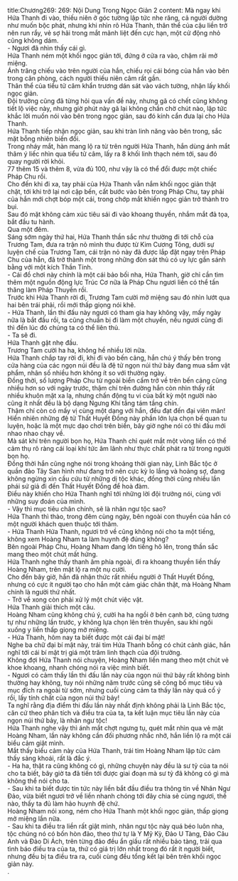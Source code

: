title:Chương269: 269: Nội Dung Trong Ngọc Giản 2
content:
Mà ngay khi Hứa Thanh đi vào, thiếu niên ở góc tường lập tức nhe răng, cả người dường như muốn bộc phát, nhưng khi nhìn rõ Hứa Thanh, thân thể của cậu liền trở nên run rẩy, vẻ sợ hãi trong mắt mãnh liệt đến cực hạn, một cử động nhỏ cũng không dám.<br>- Ngươi đã nhìn thấy cái gì.<br>Hứa Thanh ném một khối ngọc giản tới, đứng ở cửa ra vào, chậm rãi mở miệng.<br>Ánh trăng chiếu vào trên người của hắn, chiếu rọi cái bóng của hắn vào bên trong căn phòng, cách người thiếu niên câm rất gần.<br>Thân thể của tiểu tử câm khẩn trương dán sát vào vách tường, nhận lấy khối ngọc giản.<br>Đội trưởng cũng đã từng hỏi qua vấn đề này, nhưng gã có chết cũng không tiết lộ việc này, nhưng giờ phút này gã lại không chần chờ chút nào, lập tức khắc lời muốn nói vào bên trong ngọc giản, sau đó kính cẩn đưa lại cho Hứa Thanh.<br>Hứa Thanh tiếp nhận ngọc giản, sau khi tràn linh năng vào bên trong, sắc mặt bỗng nhiên biến đổi.<br>Trong nháy mắt, hàn mang lộ ra từ trên người Hứa Thanh, hắn dùng ánh mắt thâm ý liếc nhìn qua tiểu tử câm, lấy ra 8 khối linh thạch ném tới, sau đó quay người rời khỏi.<br>77 thêm 15 và thêm 8, vừa đủ 100, như vậy là có thể đổi được một chiếc Pháp Chu rồi.<br>Cho đến khi đi xa, tay phải của Hứa Thanh vẫn nắm khối ngọc giản thật chặt, tới khi trở lại nơi cập bến, cất bước vào bên trong Pháp Chu, tay phải của hắn mới chợt bóp một cái, trong chớp mắt khiến ngọc giản trở thành tro bụi.<br>Sau đó mặt không cảm xúc tiêu sái đi vào khoang thuyền, nhắm mắt đả tọa, bắt đầu tu hành.<br>Qua một đêm.<br>Sáng sớm ngày thứ hai, Hứa Thanh thần sắc như thường đi tới chỗ của Trương Tam, đưa ra trận nỏ mình thu được từ Kim Cương Tông, dưới sự luyện chế của Trương Tam, cái trận nỏ này đã được lắp đặt ngay trên Pháp Chu của hắn, đã trở thành một trong những đòn sát thủ có uy lực gần sánh bằng với một kích Thần Tính.<br>- Cái đồ chơi này chính là một cái bảo bối nha, Hứa Thanh, giờ chỉ cần tìm thêm một nguồn động lực Trúc Cơ nữa là Pháp Chu ngươi liền có thể tấn thăng làm Pháp Thuyền rồi.<br>Trước khi Hứa Thanh rời đi, Trương Tam cười mở miệng sau đó nhìn lướt qua hai bên trái phải, rồi mới thấp giọng nói khẽ.<br>- Hứa Thanh, lần thi đấu này ngươi có tham gia hay không vậy, mấy ngày nữa là bắt đầu rồi, ta cũng chuẩn bị đi làm một chuyến, nếu ngươi cũng đi thì đến lúc đó chúng ta có thể liên thủ.<br>- Ta sẽ đi.<br>Hứa Thanh gật nhẹ đầu.<br>Trương Tam cười ha ha, không hề nhiều lời nữa.<br>Hứa Thanh chắp tay rời đi, khi đi vào bến cảng, hắn chú ý thấy bên trong cửa hàng của các ngọn núi đều là đệ tử ngọn núi thứ bảy đang mua sắm vật phẩm, nhân số nhiều hơn không ít so với thường ngày.<br>Đồng thời, số lượng Pháp Chu từ ngoài biển cấm trở về trên bến cảng cũng nhiều hơn so với ngày trước, thậm chí trên đường hắn còn nhìn thấy rất nhiều khuôn mặt xa lạ, nhưng chấn động tu vi của bất kỳ một người nào cũng ít nhất đều là bộ dạng Ngưng Khí tầng tám tầng chín.<br>Thậm chí còn có mấy vị cùng một dạng với hắn, đều đạt đến đại viên mãn!<br>Hiển nhiên những đệ tử Thất Huyết Đồng này phần lớn lựa chọn bế quan tu luyện, hoặc là một mực dạo chơi trên biển, bây giờ nghe nói có thi đấu mới nhao nhao chạy về.<br>Mà sát khí trên người bọn họ, Hứa Thanh chỉ quét mắt một vòng liền có thể cảm thụ rõ ràng cái loại khí tức âm lãnh như thực chất phát ra từ trong người bọn họ.<br>Đồng thời hắn cũng nghe nói trong khoảng thời gian này, Linh Bắc tộc ở quần đảo Tây San hình như đang trở nên cực kỳ lo lắng và hoảng sợ, đang không ngừng xin cầu cứu từ những dị tộc khác, đồng thời cũng nhiều lần phái sứ giả đi đến Thất Huyết Đồng để hoà đàm.<br>Điều này khiến cho Hứa Thanh nghĩ tới những lời đội trưởng nói, cùng với những suy đoán của mình.<br>- Vậy thì mục tiêu chân chính, sẽ là nhân ngư tộc sao?<br>Hứa Thanh thì thào, trong đêm cùng ngày, bên ngoài con thuyền của hắn có một người khách quen thuộc tới thăm.<br>- Hứa Thanh Hứa Thanh, ngươi trở về cũng không nói cho ta một tiếng, không xem Hoàng Nham ta làm huynh đệ đúng không?<br>Bên ngoài Pháp Chu, Hoàng Nham đang lớn tiếng hô lên, trong thần sắc mang theo một chút mất hứng.<br>Hứa Thanh nghe thấy thanh âm phía ngoài, đi ra khoang thuyền liền thấy Hoàng Nham, trên mặt lộ ra một nụ cười.<br>Cho đến bây giờ, hắn đã nhận thức rất nhiều người ở Thất Huyết Đồng, nhưng có cực ít người tạo cho hắn một cảm giác chân thật, mà Hoàng Nham chính là người thứ nhất.<br>- Trở về xong còn phải xử lý một chút việc vặt.<br>Hứa Thanh giải thích một câu.<br>Hoàng Nham cũng không chú ý, cười ha ha ngồi ở bên cạnh bờ, cũng tương tự như những lần trước, y không lựa chọn lên trên thuyền, sau khi ngồi xuống y liền thấp giọng mở miệng.<br>- Hứa Thanh, hôm nay ta biết được một cái đại bí mật!<br>Nghe ba chữ đại bí mật này, trái tim Hứa Thanh bỗng có chút cảnh giác, hắn nghĩ tới cái bí mật trị giá một trăm linh thạch của đội trưởng.<br>Không đợi Hứa Thanh nói chuyện, Hoàng Nham liền mang theo một chút vẻ khoe khoang, nhanh chóng nói ra việc mình biết.<br>- Ngươi có cảm thấy lần thi đấu lần này của ngọn núi thứ bảy rất không bình thường hay không, tuy nói những năm trước cũng sẽ công bố mục tiêu và mục đích ra ngoài từ sớm, nhưng cuối cùng cảm ta thấy lần này quá cố ý rồi, lấy tính chất của ngọn núi thứ bảy!<br>Ta nghĩ rằng địa điểm thi đấu lần này nhất định không phải là Linh Bắc tộc, căn cứ theo phân tích và điều tra của ta, ta kết luận mục tiêu lần này của ngọn núi thứ bảy, là nhân ngư tộc!<br>Hứa Thanh nghe vậy thì ánh mắt chợt ngưng tụ, quét mắt nhìn qua vẻ mặt Hoàng Nham, lần này không cần đối phương nhắc nhở, hắn liền lộ ra một cái biểu cảm giật mình.<br>Mắt thấy biểu cảm này của Hứa Thanh, trái tim Hoàng Nham lập tức cảm thấy sảng khoái, rất là đắc ý.<br>- Ha ha, thật ra cũng không có gì, những chuyện này đều là sư tỷ của ta nói cho ta biết, bây giờ ta đã tiến tới được giai đoạn mà sư tỷ đã không có gì mà không thể nói cho ta.<br>- Sau khi ta biết được tin tức này liền bắt đầu điều tra thông tin về Nhân Ngư Đảo, vừa biết ngươi trở về liền nhanh chóng tới đây chia sẻ cùng ngươi, thế nào, thấy ta đủ làm hảo huynh đệ chứ.<br>Hoàng Nham nói xong, ném cho Hứa Thanh một khối ngọc giản, thấp giọng mở miệng lần nữa.<br>- Sau khi ta điều tra liền rất giật mình, nhân ngư tộc này quá béo luôn nha, tộc chúng nó có bốn hòn đảo, theo thứ tự là Y Mỹ Kỳ, Đảo U Tàng, Đảo Câu Anh và Đảo Di Ách, trên từng đảo đều ẩn giấu rất nhiều bảo tàng, trải qua tình báo điều tra của ta, thứ có giá trị lớn nhất trong đó rất ít người biết, nhưng đều bị ta điều tra ra, cuối cùng đều tổng kết lại bên trên khối ngọc giản này.<br>.<br>